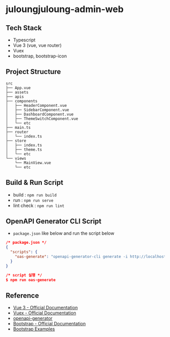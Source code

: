 # juloungjuloung-admin-web

## Tech Stack

- Typescript
- Vue 3 (vue, vue router)
- Vuex
- bootstrap, bootstrap-icon

## Project Structure

```
src
├── App.vue
├── assets
├── apis
├── components
│   ├── HeaderComponent.vue
│   ├── SidebarComponent.vue
│   ├── DashboardComponent.vue
│   ├── ThemeSwitchComponent.vue
│   └── etc
├── main.ts
├── router
│   └── index.ts
├── store
│   ├── index.ts
│   ├── theme.ts
│   └── etc
└── views
    └── MainView.vue
    └── etc
```

## Build & Run Script

- build : `npm run build`
- run : `npm run serve`
- lint check : `npm run lint`

## OpenAPI Generator CLI Script

- `package.json` like below and run the script below

```json
/* package.json */
{
  "scripts": {
    "oas-generate": "openapi-generator-cli generate -i http://localhost:8081/v3/api-docs -g javascript -o ./src/apis"
  }
}

/* script 실행 */
$ npm run oas-generate
```

## Reference

- [Vue 3 - Official Documentation](https://vuejs.org/guide/introduction.html#introduction)
- [Vuex - Official Documentation](https://vuex.vuejs.org/)
- [openapi-generator]()
- [Bootstrap - Official Documentation](https://getbootstrap.kr/docs/5.3/getting-started/introduction/)
- [Bootstrap Examples](https://getbootstrap.kr/docs/5.3/examples/)
